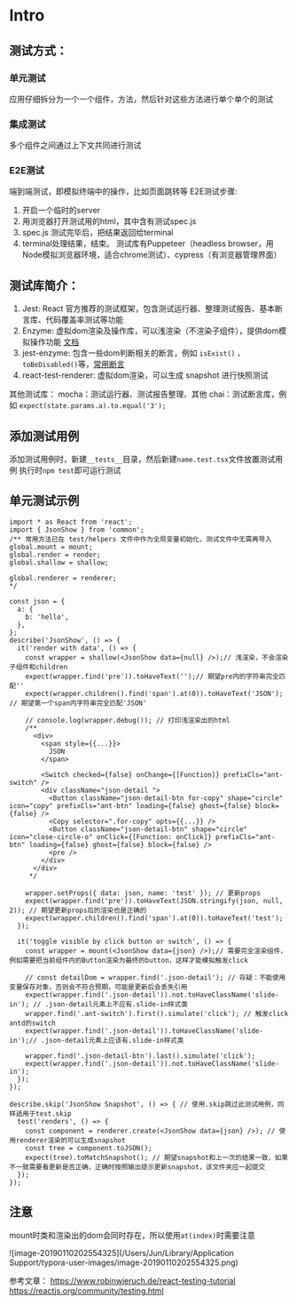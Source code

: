 # Intro

## 测试方式：
### 单元测试
应用仔细拆分为一个一个组件，方法，然后针对这些方法进行单个单个的测试

### 集成测试
多个组件之间通过上下文共同进行测试

### E2E测试
端到端测试，即模拟终端中的操作，比如页面跳转等
E2E测试步骤:
  1. 开启一个临时的server
  2. 用浏览器打开测试用的html，其中含有测试spec.js
  3. spec.js 测试完毕后，把结果返回给terminal
  4. terminal处理结果，结束。
测试库有Puppeteer（headless browser，用Node模拟浏览器环境，适合chrome测试）、cypress（有浏览器管理界面）


## 测试库简介：
1. Jest: React 官方推荐的测试框架，包含测试运行器、整理测试报告、基本断言库、代码覆盖率测试等功能
2. Enzyme: 虚拟dom渲染及操作库，可以浅渲染（不渲染子组件），提供dom模拟操作功能 [文档](https://airbnb.io/enzyme/docs/api/shallow.html)
3. jest-enzyme: 包含一些dom判断相关的断言，例如 `isExist()` 、 `toBeDisabled()`等，[常用断言](https://www.npmjs.com/package/jest-enzyme)
4. react-test-renderer: 虚拟dom渲染，可以生成 snapshot 进行快照测试

其他测试库：
mocha：测试运行器、测试报告整理、其他
chai：测试断言库，例如 `expect(state.params.a).to.equal('3');`




## 添加测试用例
添加测试用例时，新建`__tests__`目录，然后新建`name.test.tsx`文件放置测试用例
执行时`npm test`即可运行测试



## 单元测试示例

```tsx
import * as React from 'react';
import { JsonShow } from 'common';
/** 常用方法已在 test/helpers 文件中作为全局变量初始化，测试文件中无需再导入
global.mount = mount;
global.render = render;
global.shallow = shallow;

global.renderer = renderer;
*/

const json = {
  a: {
    b: 'hello',
  },
};
describe('JsonShow', () => {
  it('render with data', () => {
    const wrapper = shallow(<JsonShow data={null} />);// 浅渲染，不会渲染子组件和children
    expect(wrapper.find('pre')).toHaveText('');// 期望pre内的字符串完全匹配''
    expect(wrapper.children().find('span').at(0)).toHaveText('JSON'); // 期望第一个span内字符串完全匹配'JSON'

    // console.log(wrapper.debug()); // 打印浅渲染出的html
    /**
      <div>
        <span style={{...}}>
          JSON
        </span>

        <Switch checked={false} onChange={[Function]} prefixCls="ant-switch" />
        <div className="json-detail ">
          <Button className="json-detail-btn for-copy" shape="circle" icon="copy" prefixCls="ant-btn" loading={false} ghost={false} block={false} />
          <Copy selector=".for-copy" opts={{...}} />
          <Button className="json-detail-btn" shape="circle" icon="close-circle-o" onClick={[Function: onClick]} prefixCls="ant-btn" loading={false} ghost={false} block={false} />
          <pre />
        </div>
      </div>
     */

    wrapper.setProps({ data: json, name: 'test' }); // 更新props
    expect(wrapper.find('pre')).toHaveText(JSON.stringify(json, null, 2)); // 期望更新props后的渲染也是正确的
    expect(wrapper.children().find('span').at(0)).toHaveText('test');
  });

  it('toggle visible by click button or switch', () => {
    const wrapper = mount(<JsonShow data={json} />);// 需要完全渲染组件，例如需要把当前组件内的Button渲染为最终的button，这样才能模拟触发click

    // const detailDom = wrapper.find('.json-detail'); // 存疑：不能使用变量保存对象，否则会不符合预期，可能是更新后会丢失引用
    expect(wrapper.find('.json-detail')).not.toHaveClassName('slide-in'); // .json-detail元素上不应有.slide-in样式类
    wrapper.find('.ant-switch').first().simulate('click'); // 触发click antd的switch
    expect(wrapper.find('.json-detail')).toHaveClassName('slide-in');// .json-detail元素上应该有.slide-in样式类

    wrapper.find('.json-detail-btn').last().simulate('click');
    expect(wrapper.find('.json-detail')).not.toHaveClassName('slide-in');
  });
});

describe.skip('JsonShow Snapshot', () => { // 使用.skip跳过此测试用例，同样适用于test.skip
  test('renders', () => {
    const component = renderer.create(<JsonShow data={json} />); // 使用renderer渲染的可以生成snapshot
    const tree = component.toJSON();
    expect(tree).toMatchSnapshot(); // 期望snapshot和上一次的结果一致，如果不一致需要看更新是否正确，正确时按照输出提示更新snapshot，该文件夹应一起提交
  });
});

```



## 注意

mount时类和渲染出的dom会同时存在，所以使用`at(index)`时需要注意

![image-20190110202554325](/Users/Jun/Library/Application Support/typora-user-images/image-20190110202554325.png)

参考文章：
https://www.robinwieruch.de/react-testing-tutorial
https://reactjs.org/community/testing.html
